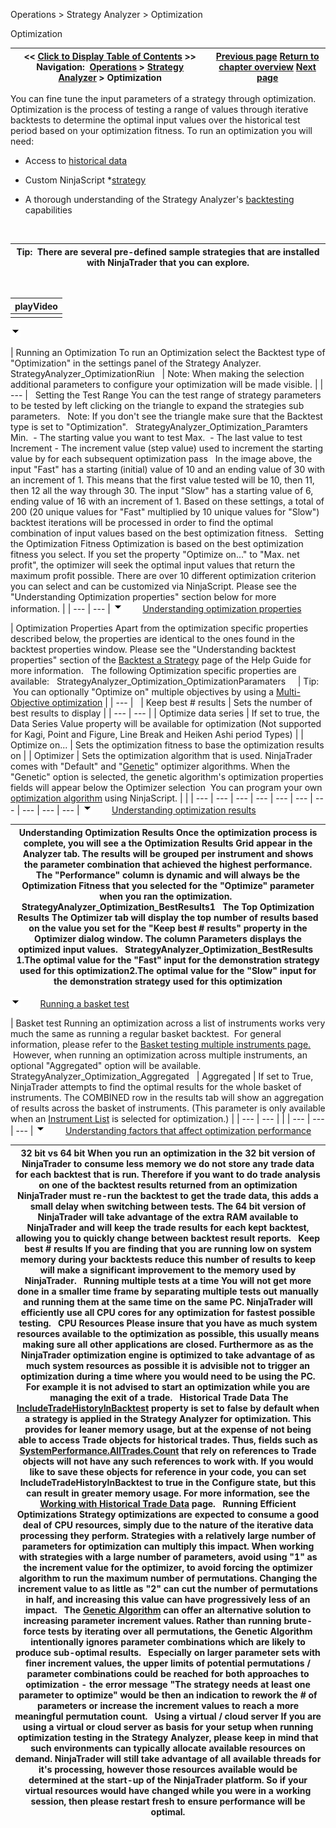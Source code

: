 ﻿
Operations \> Strategy Analyzer \> Optimization

Optimization

| \<\< [Click to Display Table of Contents](optimize_a_strategy.md) \>\> **Navigation:**     [Operations](operations.md) \> [Strategy Analyzer](strategy_analyzer.md) \> Optimization | [Previous page](backtest_a_strategy.md) [Return to chapter overview](strategy_analyzer.md) [Next page](genetic_algorithm.md) |
| --- | --- |
You can fine tune the input parameters of a strategy through optimization. Optimization is the process of testing a range of values through iterative backtests to determine the optimal input values over the historical test period based on your optimization fitness. To run an optimization you will need:
 
- Access to [historical data](data_by_provider.md) 

- Custom NinjaScript \*[strategy](strategy.md)

- A thorough understanding of the Strategy Analyzer's [backtesting](backtest_a_strategy.md) capabilities

 

| Tip:  There are several pre\-defined sample strategies that are installed with NinjaTrader that you can explore. |
| --- |
 

| playVideo |
| --- |
|  |
![tog_minus](tog_minus.gif)

| Running an Optimization To run an Optimization select the Backtest type of "Optimization" in the settings panel of the Strategy Analyzer.    StrategyAnalyzer_OptimizationRiun     | Note: When making the selection additional parameters to configure your optimization will be made visible. | | --- |      Setting the Test Range You can the test range of strategy parameters to be tested by left clicking on the triangle to expand the strategies sub parameters.   Note: If you don't see the triangle make sure that the Backtest type is set to "Optimization".   StrategyAnalyzer_Optimization_Paramters   Min.  \- The starting value you want to test  Max.  \- The last value to test  Increment \- The increment value (step value) used to increment the starting value by for each subsequent optimization pass   In the image above, the input "Fast" has a starting (initial) value of 10 and an ending value of 30 with an increment of 1\. This means that the first value tested will be 10, then 11, then 12 all the way through 30\. The input "Slow" has a starting value of 6, ending value of 16 with an increment of 1\. Based on these settings, a total of 200 (20 unique values for "Fast" multiplied by 10 unique values for "Slow") backtest iterations will be processed in order to find the optimal combination of input values based on the best optimization fitness.   Setting the Optimization Fitness  Optimization is based on the best optimization fitness you select. If you set the property "Optimize on..." to "Max. net profit", the optimizer will seek the optimal input values that return the maximum profit possible. There are over 10 different optimization criterion you can select and can be customized via NinjaScript. Please see the "Understanding Optimization properties" section below for more information. |
| --- | --- |
![tog_minus](tog_minus.gif)        [Understanding optimization properties](javascript:HMToggle('toggle','UnderstandingOptimizationProperties','UnderstandingOptimizationProperties_ICON'))

| Optimization Properties Apart from the optimization specific properties described below, the properties are identical to the ones found in the backtest properties window. Please see the "Understanding backtest properties" section of the [Backtest a Strategy](backtest_a_strategy.md) page of the Help Guide for more information.   The following Optimization specific properties are available:   StrategyAnalyzer_Optimization_OptimizationParamaters       | Tip:  You can optionally "Optimize on" multiple objectives by using a [Multi\-Objective optimization](multi-objective_optimization.md) | | --- |        | Keep best \# results | Sets the number of best results to display | | --- | --- | | Optimize data series | If set to true, the Data Series Value property will be available for optimization (Not supported for Kagi, Point and Figure, Line Break and Heiken Ashi period Types) | | Optimize on... | Sets the optimization fitness to base the optimization results on | | Optimizer | Sets the optimization algorithm that is used. NinjaTrader comes with "Default" and "[Genetic](genetic_algorithm.md)" optimizer algorithms. When the "Genetic" option is selected, the genetic algorithm's optimization properties fields will appear below the Optimizer selection  You can program your own [optimization algorithm](optimizer.md) using NinjaScript. | |
| --- | --- | --- | --- | --- | --- | --- | --- | --- | --- |
![tog_minus](tog_minus.gif)        [Understanding optimization results](javascript:HMToggle('toggle','UnderstandingOptimizationResults','UnderstandingOptimizationResults_ICON'))

| Understanding Optimization Results Once the optimization process is complete, you will see a the Optimization Results Grid appear in the Analyzer tab. The results will be grouped per instrument and shows the parameter combination that achieved the highest performance. The "Performance" column is dynamic and will always be the Optimization Fitness that you selected for the "Optimize" parameter when you ran the optimization.   StrategyAnalyzer_Optimization_BestResults1   The Top Optimization Results The Optimizer tab will display the top number of results based on the value you set for the "Keep best \# results" property in the Optimizer dialog window. The column Parameters displays the optimized input values.   StrategyAnalyzer_Optimization_BestResults   1\.The optimal value for the "Fast" input for the demonstration strategy used for this optimization2\.The optimal value for the "Slow" input for the demonstration strategy used for this optimization |
| --- |
![tog_minus](tog_minus.gif)        [Running a basket test](javascript:HMToggle('toggle','RunningABasketTest','RunningABasketTest_ICON'))

| Basket test Running an optimization across a list of instruments works very much the same as running a regular basket backtest.  For general information, please refer to the [Basket testing multiple instruments page.](basket_test.md)  However, when running an optimization across multiple instruments, an optional "Aggregated" option will be available.     StrategyAnalyzer_Optimization_Aggregated     | Aggregated | If set to True, NinjaTrader attempts to find the optimal results for the whole basket of instruments. The COMBINED row in the results tab will show an aggregation of results across the basket of instruments. (This parameter is only available when an [Instrument List](instrument_lists.md) is selected for optimization.) | | --- | --- | |
| --- | --- | --- |
![tog_minus](tog_minus.gif)        [Understanding factors that affect optimization performance](javascript:HMToggle('toggle','UnderstandingFactorsThatAffectOptimizationPerformance','UnderstandingFactorsThatAffectOptimizationPerformance_ICON'))

| 32 bit vs 64 bit When you run an optimization in the 32 bit version of NinjaTrader to consume less memory we do not store any trade data for each backtest that is run. Therefore if you want to do trade analysis on one of the backtest results returned from an optimization NinjaTrader must re\-run the backtest to get the trade data, this adds a small delay when switching between tests. The 64 bit version of NinjaTrader will take advantage of the extra RAM available to NinjaTrader and will keep the trade results for each kept backtest, allowing you to quickly change between backtest result reports.   Keep best \# results If you are finding that you are running low on system memory during your backtests reduce this number of results to keep will make a significant improvement to the memory used by NinjaTrader.   Running multiple tests at a time You will not get more done in a smaller time frame by separating multiple tests out manually and running them at the same time on the same PC. NinjaTrader will efficiently use all CPU cores for any optimization for fastest possible testing.   CPU Resources Please insure that you have as much system resources available to the optimization as possible, this usually means making sure all other applications are closed. Furthermore as as the NinjaTrader optimization engine is optimized to take advantage of as much system resources as possible it is advisible not to trigger an optimization during a time where you would need to be using the PC. For example it is not advised to start an optimization while you are  managing the exit of a trade.    Historical Trade Data The [IncludeTradeHistoryInBacktest](includetradehistoryinbacktest.md) property is set to false by default when a strategy is applied in the Strategy Analyzer for optimization. This provides for leaner memory usage, but at the expense of not being able to access Trade objects for historical trades. Thus, fields such as [SystemPerformance.AllTrades.Count](alltrades.md) that rely on references to Trade objects will not have any such references to work with. If you would like to save these objects for reference in your code, you can set IncludeTradeHistoryInBacktest to true in the Configure state, but this can result in greater memory usage. For more information, see the [Working with Historical Trade Data](strategyanalyzer_properties_2.md) page.   Running Efficient Optimizations Strategy optimizations are expected to consume a good deal of CPU resources, simply due to the nature of the iterative data processing they perform. Strategies with a relatively large number of parameters for optimization can multiply this impact. When working with strategies with a large number of parameters, avoid using "1" as the increment value for the optimizer, to avoid forcing the optimizer algorithm to run the maximum number of permutations. Changing the increment value to as little as "2" can cut the number of permutations in half, and increasing this value can have progressively less of an impact.   The [Genetic Algorithm](genetic_algorithm.md) can offer an alternative solution to increasing parameter increment values. Rather than running brute\-force tests by iterating over all permutations, the Genetic Algorithm intentionally ignores parameter combinations which are likely to produce sub\-optimal results.    Especially on larger parameter sets with finer increment values, the upper limits of potential permutations / parameter combinations could be reached for both approaches to optimization \- the error message "The strategy needs at least one parameter to optimize" would be then an indication to rework the \# of parameters or increase the increment values to reach a more meaningful permutation count.   Using a virtual / cloud server If you are using a virtual or cloud server as basis for your setup when running optimization testing in the Strategy Analyzer, please keep in mind that such environments can typically allocate available resources on demand. NinjaTrader will still take advantage of all available threads for it's processing, however those resources available would be determined at the start\-up of the NinjaTrader platform. So if your virtual resources would have changed while you were in a working session, then please restart fresh to ensure performance will be optimal. |
| --- |

